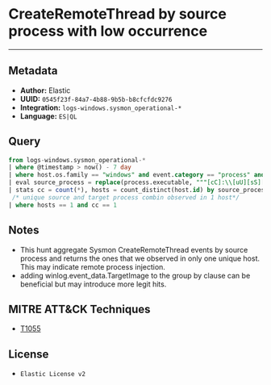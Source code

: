 # CreateRemoteThread by source process with low occurrence

---

## Metadata

- **Author:** Elastic
- **UUID:** `0545f23f-84a7-4b88-9b5b-b8cfcfdc9276`
- **Integration:** `logs-windows.sysmon_operational-*`
- **Language:** `ES|QL`

## Query

```sql
from logs-windows.sysmon_operational-* 
| where @timestamp > now() - 7 day
| where host.os.family == "windows" and event.category == "process" and event.action == "CreateRemoteThread"
| eval source_process = replace(process.executable, """[cC]:\\[uU][sS][eE][rR][sS]\\[a-zA-Z0-9ñ\.\-\_\$~ ]+\\""", "C:\\\\users\\\\user\\\\")
| stats cc = count(*), hosts = count_distinct(host.id) by source_process
 /* unique source and target process combin observed in 1 host*/
| where hosts == 1 and cc == 1
```

## Notes

- This hunt aggregate Sysmon CreateRemoteThread events by source process and returns the ones that we observed in only one unique host. This may indicate remote process injection.
- adding winlog.event_data.TargetImage to the group by clause can be beneficial but may introduce more legit hits.
## MITRE ATT&CK Techniques

- [T1055](https://attack.mitre.org/techniques/T1055)

## License

- `Elastic License v2`
